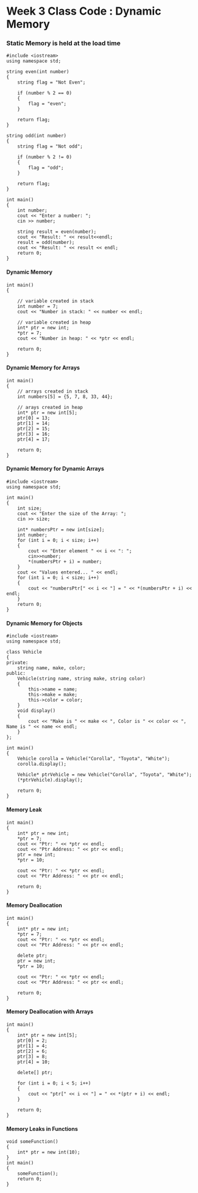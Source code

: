 # Week 3 Class Code : Dynamic Memory

### Static Memory is held at the load time

	#include <iostream>
	using namespace std;

	string even(int number)
	{
		string flag = "Not Even";

		if (number % 2 == 0)
		{
			flag = "even";
		}

		return flag;
	}

	string odd(int number)
	{
		string flag = "Not odd";

		if (number % 2 != 0)
		{
			flag = "odd";
		}

		return flag;
	}

	int main()
	{
		int number;
		cout << "Enter a number: ";
		cin >> number;

		string result = even(number);
		cout << "Result: " << result<<endl;
		result = odd(number);
		cout << "Result: " << result << endl;
		return 0;
	}

#### Dynamic Memory

	int main()
	{

		// variable created in stack
		int number = 7;
		cout << "Number in stack: " << number << endl;	

		// variable created in heap
		int* ptr = new int;
		*ptr = 7;
		cout << "Number in heap: " << *ptr << endl;

		return 0;
	}

#### Dynamic Memory for Arrays

	int main()
	{
		// arrays created in stack
		int numbers[5] = {5, 7, 8, 33, 44};

		// arays created in heap
		int* ptr = new int[5];
		ptr[0] = 13;
		ptr[1] = 14;
		ptr[2] = 15;
		ptr[3] = 16;
		ptr[4] = 17;

		return 0;
	}

#### Dynamic Memory for Dynamic Arrays

	#include <iostream>
	using namespace std;

	int main()
	{
		int size;
		cout << "Enter the size of the Array: ";
		cin >> size;

		int* numbersPtr = new int[size];
		int number;
		for (int i = 0; i < size; i++)
		{
			cout << "Enter element " << i << ": ";
			cin>>number;
			*(numbersPtr + i) = number;
		}
		cout << "Values entered... " << endl;
		for (int i = 0; i < size; i++)
		{
			cout << "numbersPtr[" << i << "] = " << *(numbersPtr + i) << endl;
		}
		return 0;
	}

#### Dynamic Memory for Objects

	#include <iostream>
	using namespace std;

	class Vehicle
	{
	private:
		string name, make, color;
	public:
		Vehicle(string name, string make, string color)
		{
			this->name = name;
			this->make = make;
			this->color = color;
		}
		void display()
		{
			cout << "Make is " << make << ", Color is " << color << ", Name is " << name << endl;
		}
	};

	int main()
	{
		Vehicle corolla = Vehicle("Corolla", "Toyota", "White");
		corolla.display();
	
		Vehicle* ptrVehicle = new Vehicle("Corolla", "Toyota", "White");
		(*ptrVehicle).display();

		return 0;
	}

#### Memory Leak

	int main()
	{
		int* ptr = new int;
		*ptr = 7;
		cout << "Ptr: " << *ptr << endl;
		cout << "Ptr Address: " << ptr << endl;
		ptr = new int;
		*ptr = 10;

		cout << "Ptr: " << *ptr << endl;
		cout << "Ptr Address: " << ptr << endl;

		return 0;
	}

#### Memory Deallocation

	int main()
	{
		int* ptr = new int;
		*ptr = 7;
		cout << "Ptr: " << *ptr << endl;
		cout << "Ptr Address: " << ptr << endl;

		delete ptr;
		ptr = new int;
		*ptr = 10;

		cout << "Ptr: " << *ptr << endl;
		cout << "Ptr Address: " << ptr << endl;

		return 0;
	}
	
#### Memory Deallocation with Arrays

	int main()
	{
		int* ptr = new int[5];
		ptr[0] = 2;
		ptr[1] = 4;
		ptr[2] = 6;
		ptr[3] = 8;
		ptr[4] = 10;

		delete[] ptr;

		for (int i = 0; i < 5; i++)
		{
			cout << "ptr[" << i << "] = " << *(ptr + i) << endl;
		}

		return 0;
	}

#### Memory Leaks in Functions

	void someFunction()
	{
		int* ptr = new int(10);
	}
	int main()
	{
		someFunction();
		return 0;
	}
